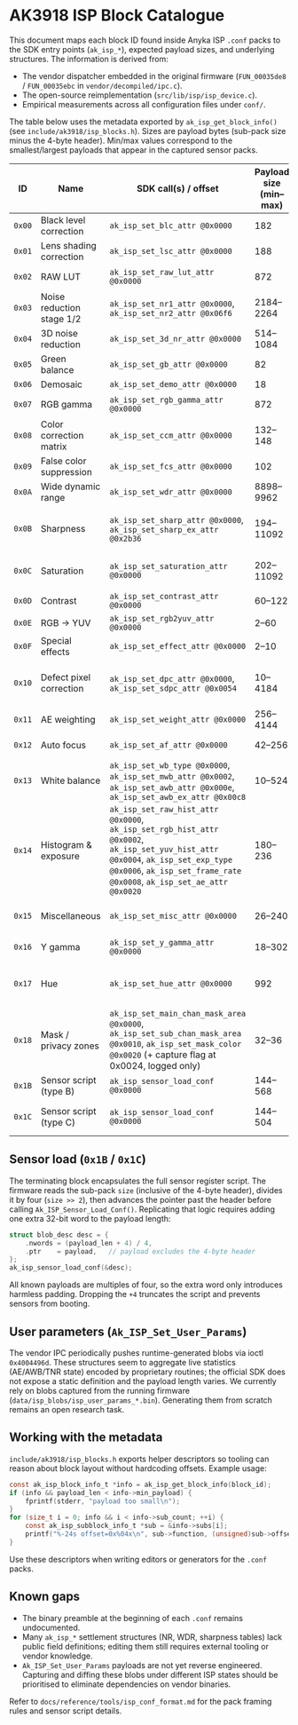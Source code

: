 # AK3918 ISP Block Catalogue

This document maps each block ID found inside Anyka ISP `.conf` packs to the SDK
entry points (`ak_isp_*`), expected payload sizes, and underlying structures. The
information is derived from:

- The vendor dispatcher embedded in the original firmware
  (`FUN_00035de8` / `FUN_00035ebc` in `vendor/decompiled/ipc.c`).
- The open-source reimplementation (`src/lib/isp/isp_device.c`).
- Empirical measurements across all configuration files under `conf/`.

The table below uses the metadata exported by `ak_isp_get_block_info()` (see
`include/ak3918/isp_blocks.h`). Sizes are payload bytes (sub-pack size minus the
4-byte header). Min/max values correspond to the smallest/largest payloads that
appear in the captured sensor packs.

| ID | Name | SDK call(s) / offset | Payload size (min–max) | Notes |
| -- | ---- | -------------------- | ----------------------- | ----- |
| `0x00` | Black level correction | `ak_isp_set_blc_attr @0x0000` | 182 | Matches `struct isp_black_balance`. |
| `0x01` | Lens shading correction | `ak_isp_set_lsc_attr @0x0000` | 188 | `struct isp_lens_correct`. |
| `0x02` | RAW LUT | `ak_isp_set_raw_lut_attr @0x0000` | 872 | 64-entry LUTs for sensor linearisation. |
| `0x03` | Noise reduction stage 1/2 | `ak_isp_set_nr1_attr @0x0000`, `ak_isp_set_nr2_attr @0x06f6` | 2184–2264 | Inner structures not documented; offsets align with vendor blob split. |
| `0x04` | 3D noise reduction | `ak_isp_set_3d_nr_attr @0x0000` | 514–1084 | Large table (varies by sensor). |
| `0x05` | Green balance | `ak_isp_set_gb_attr @0x0000` | 82 | Fixed-size registers. |
| `0x06` | Demosaic | `ak_isp_set_demo_attr @0x0000` | 18 | Small control block. |
| `0x07` | RGB gamma | `ak_isp_set_rgb_gamma_attr @0x0000` | 872 | 32-point gamma curve per channel. |
| `0x08` | Color correction matrix | `ak_isp_set_ccm_attr @0x0000` | 132–148 | Contains 3×3 matrix and thresholds. |
| `0x09` | False color suppression | `ak_isp_set_fcs_attr @0x0000` | 102 | Fixed layout. |
| `0x0A` | Wide dynamic range | `ak_isp_set_wdr_attr @0x0000` | 8898–9962 | Two large tables (strength curves). |
| `0x0B` | Sharpness | `ak_isp_set_sharp_attr @0x0000`, `ak_isp_set_sharp_ex_attr @0x2b36` | 194–11092 | Base parameters + 0x2b36-sized lookup (only populated on some sensors). |
| `0x0C` | Saturation | `ak_isp_set_saturation_attr @0x0000` | 202–11092 | Some packs reuse the same buffer as sharpness (hence large max). |
| `0x0D` | Contrast | `ak_isp_set_contrast_attr @0x0000` | 60–122 | `struct isp_brightness_enhance`. |
| `0x0E` | RGB → YUV | `ak_isp_set_rgb2yuv_attr @0x0000` | 2–60 | Simple coefficient set. |
| `0x0F` | Special effects | `ak_isp_set_effect_attr @0x0000` | 2–10 | Enables sepia/negative etc. |
| `0x10` | Defect pixel correction | `ak_isp_set_dpc_attr @0x0000`, `ak_isp_set_sdpc_attr @0x0054` | 10–4184 | First block configures thresholds, second is the static DPC table (`struct isp_defect_pixel`). |
| `0x11` | AE weighting | `ak_isp_set_weight_attr @0x0000` | 256–4144 | Per-scene AE weights (zones). |
| `0x12` | Auto focus | `ak_isp_set_af_attr @0x0000` | 42–256 | Hardware focus window config. |
| `0x13` | White balance | `ak_isp_set_wb_type @0x0000`, `ak_isp_set_mwb_attr @0x0002`, `ak_isp_set_awb_attr @0x000e`, `ak_isp_set_awb_ex_attr @0x00c8` | 10–524 | Mix of manual and auto-WB thresholds. |
| `0x14` | Histogram & exposure | `ak_isp_set_raw_hist_attr @0x0000`, `ak_isp_set_rgb_hist_attr @0x0002`, `ak_isp_set_yuv_hist_attr @0x0004`, `ak_isp_set_exp_type @0x0006`, `ak_isp_set_frame_rate @0x0008`, `ak_isp_set_ae_attr @0x0020` | 180–236 | Histogram enables plus AE curve; we also set `sensor_fps = 0x0f` after applying this block. |
| `0x15` | Miscellaneous | `ak_isp_set_misc_attr @0x0000` | 26–240 | Contains ISP global toggles (debayer mode, black clamp, etc.). |
| `0x16` | Y gamma | `ak_isp_set_y_gamma_attr @0x0000` | 18–302 | 32-point luma gamma curve. |
| `0x17` | Hue | `ak_isp_set_hue_attr @0x0000` | 992 | Only present on some sensors (SC1135/SC1145/SC1235 variants). |
| `0x18` | Mask / privacy zones | `ak_isp_set_main_chan_mask_area @0x0000`, `ak_isp_set_sub_chan_mask_area @0x0010`, `ak_isp_set_mask_color @0x0020` (+ capture flag at 0x0024, logged only) | 32–36 | Capturing flag is read but not written to the kernel (vendor firmware toggles it elsewhere). |
| `0x1B` | Sensor script (type B) | `ak_isp_sensor_load_conf @0x0000` | 144–568 | Returns array of 32-bit register/value pairs. |
| `0x1C` | Sensor script (type C) | `ak_isp_sensor_load_conf @0x0000` | 144–504 | Same semantics as `0x1B`; different sensors use different endings. |

## Sensor load (`0x1B` / `0x1C`)

The terminating block encapsulates the full sensor register script. The firmware
reads the sub-pack `size` (inclusive of the 4-byte header), divides it by four
(`size >> 2`), then advances the pointer past the header before calling
`Ak_ISP_Sensor_Load_Conf()`. Replicating that logic requires adding one extra
32-bit word to the payload length:

```c
struct blob_desc desc = {
    .nwords = (payload_len + 4) / 4,
    .ptr    = payload,   // payload excludes the 4-byte header
};
ak_isp_sensor_load_conf(&desc);
```

All known payloads are multiples of four, so the extra word only introduces
harmless padding. Dropping the `+4` truncates the script and prevents sensors
from booting.

## User parameters (`Ak_ISP_Set_User_Params`)

The vendor IPC periodically pushes runtime-generated blobs via ioctl
`0x4004496d`. These structures seem to aggregate live statistics (AE/AWB/TNR
state) encoded by proprietary routines; the official SDK does not expose a
static definition and the payload length varies. We currently rely on blobs
captured from the running firmware (`data/isp_blobs/isp_user_params_*.bin`).
Generating them from scratch remains an open research task.

## Working with the metadata

`include/ak3918/isp_blocks.h` exports helper descriptors so tooling can reason
about block layout without hardcoding offsets. Example usage:

```c
const ak_isp_block_info_t *info = ak_isp_get_block_info(block_id);
if (info && payload_len < info->min_payload) {
    fprintf(stderr, "payload too small\n");
}
for (size_t i = 0; info && i < info->sub_count; ++i) {
    const ak_isp_subblock_info_t *sub = &info->subs[i];
    printf("%-24s offset=0x%04x\n", sub->function, (unsigned)sub->offset);
}
```

Use these descriptors when writing editors or generators for the `.conf` packs.

## Known gaps

- The binary preamble at the beginning of each `.conf` remains undocumented.
- Many `ak_isp_*` settlement structures (NR, WDR, sharpness tables) lack public
  field definitions; editing them still requires external tooling or vendor
  knowledge.
- `Ak_ISP_Set_User_Params` payloads are not yet reverse engineered. Capturing
  and diffing these blobs under different ISP states should be prioritised to
  eliminate dependencies on vendor binaries.

Refer to `docs/reference/tools/isp_conf_format.md` for the pack framing rules
and sensor script details.
